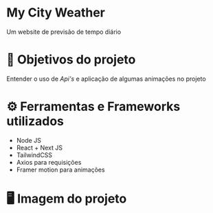# My City Weather 
Um website de previsão de tempo diário

# 🧠 Objetivos do projeto
Entender o uso de *Api's* e aplicação de algumas animações no projeto

# ⚙️ Ferramentas e Frameworks utilizados 
- Node JS
- React + Next JS
- TailwindCSS
- Axios para requisições
- Framer motion para animações
# 🖥️ Imagem do projeto

